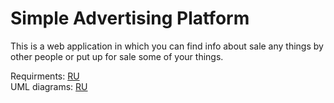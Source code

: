 # Simple Advertising Platform

This is a web application in which you can find info about sale any things by other people or put up for sale some of your things.

Requirments: [RU](./Documents/SRS.md) <br/>
UML diagrams: [RU](./Documents/uml.md) <br/>
